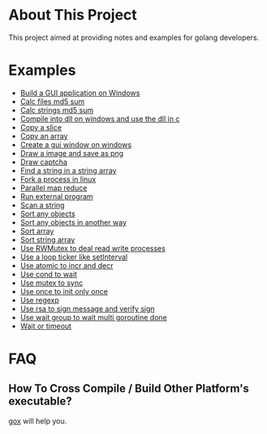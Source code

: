 About This Project
==================
This project aimed at providing notes and examples for golang developers.

Examples
========

<!-- EXAMPLES BEGIN -->
- [Build a GUI application on Windows](./build-a-GUI-application-on-Windows)
- [Calc files md5 sum](./calc-files-md5-sum)
- [Calc strings md5 sum](./calc-strings-md5-sum)
- [Compile into dll on windows and use the dll in c](./compile-into-dll-on-windows-and-use-the-dll-in-c)
- [Copy a slice](./copy-a-slice)
- [Copy an array](./copy-an-array)
- [Create a gui window on windows](./create-a-gui-window-on-windows)
- [Draw a image and save as png](./draw-a-image-and-save-as-png)
- [Draw captcha](./draw-captcha)
- [Find a string in a string array](./find-a-string-in-a-string-array)
- [Fork a process in linux](./fork-a-process-in-linux)
- [Parallel map reduce](./parallel-map-reduce)
- [Run external program](./run-external-program)
- [Scan a string](./scan-a-string)
- [Sort any objects](./sort-any-objects)
- [Sort any objects in another way](./sort-any-objects-in-another-way)
- [Sort array](./sort-array)
- [Sort string array](./sort-string-array)
- [Use RWMutex to deal read write processes](./use-RWMutex-to-deal-read-write-processes)
- [Use a loop ticker  like setInterval](./use-a-loop-ticker--like-setInterval)
- [Use atomic to incr and decr](./use-atomic-to-incr-and-decr)
- [Use cond to wait](./use-cond-to-wait)
- [Use mutex to sync](./use-mutex-to-sync)
- [Use once to init only once](./use-once-to-init-only-once)
- [Use regexp](./use-regexp)
- [Use rsa to sign message and verify sign](./use-rsa-to-sign-message-and-verify-sign)
- [Use wait group to wait multi goroutine done](./use-wait-group-to-wait-multi-goroutine-done)
- [Wait or timeout](./wait-or-timeout)
<!-- EXAMPLES END -->

FAQ
===

How To Cross Compile / Build Other Platform's executable?
--------------------------------------------------------

[gox](https://github.com/mitchellh/gox) will help you.
